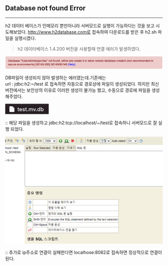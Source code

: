 ## Database not found Error
*******
h2 데이터 베이스가 인메모리 뿐만아니라 서버모드로 실행이 가능하다는 것을 보고 시도해보았다.
http://www.h2database.com로 접속하여 다운로드를 받은 후 
h2.sh 파일을 실행시켰다.


> h2 데이터베이스 1.4.200 버전을 사용할때 연결 에러가 발생하였다.
> 
![img_2.png](img_2.png)

DB파일이 생성되지 않아 발생하는 에러였는데.기존에는    
url : jdbc:h2:~/test 로 접속하면 자동으로 경로상에 파일이 생성되었다. 하지만 최신 버전에서는 보안상의 이유로
이러한 생성이 불가능 했고, 수동으로 경로에 파일을 생성해주었다.

![img_1.png](img_1.png)

:: 해당 파일을 생성하고 jdbc:h2:tcp://localhost/~/test로 접속하니 서버모드로 잘 실행 되었다.

![img_3.png](img_3.png)

:: 추가로 ip주소로 연결이 실패한다면 localhose:8082로 접속하면 정상적으로 연결이 된다.
